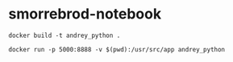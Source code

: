 # smorrebrod-notebook


`docker build -t andrey_python .`

`docker run -p 5000:8888 -v $(pwd):/usr/src/app andrey_python`
